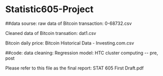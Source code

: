 # Statistic605-Project

##data sourse:
raw data of Bitcoin transaction: 0-68732.csv

Cleaned data of Bitcoin transation: dat1.csv

Bitcoin daily price: Bitcoin Historical Data - Investing.com.csv

##code:
data cleaning:
Regression model:
HTC cluster computing -- pre, post



Please refer to this file as the final report: STAT 605 First Draft.pdf

